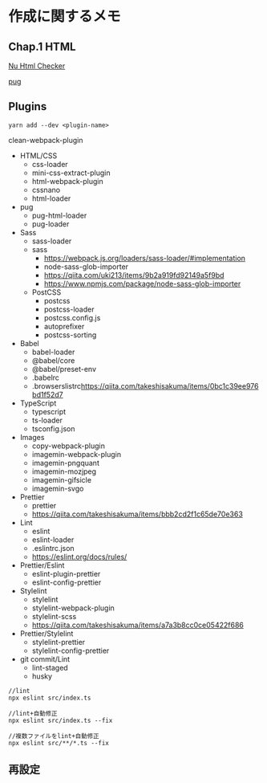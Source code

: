 # 作成に関するメモ

## Chap.1 HTML

[Nu Html Checker](https://validator.w3.org/nu/)

[pug](https://pugjs.org/api/getting-started.html)



## Plugins

`yarn add --dev <plugin-name>`

clean-webpack-plugin

- HTML/CSS
  - css-loader
  - mini-css-extract-plugin
  - html-webpack-plugin
  - cssnano
  - html-loader
- pug
  - pug-html-loader
  - pug-loader
- Sass
  - sass-loader
  - sass
    - <https://webpack.js.org/loaders/sass-loader/#implementation>
    - node-sass-glob-importer
    - <https://qiita.com/uki213/items/9b2a919fd92149a5f9bd>
    - <https://www.npmjs.com/package/node-sass-glob-importer>
  - PostCSS
    - postcss
    - postcss-loader
    - postcss.config.js
    - autoprefixer
    - postcss-sorting
- Babel
  - babel-loader
  - @babel/core
  - @babel/preset-env
  - .babelrc
  - .browserslistrc<https://qiita.com/takeshisakuma/items/0bc1c39ee976bd1f52d7>
- TypeScript
  - typescript
  - ts-loader
  - tsconfig.json
- Images
  - copy-webpack-plugin
  - imagemin-webpack-plugin
  - imagemin-pngquant
  - imagemin-mozjpeg
  - imagemin-gifsicle
  - imagemin-svgo
- Prettier
  - prettier
  - <https://qiita.com/takeshisakuma/items/bbb2cd2f1c65de70e363>
- Lint
  - eslint
  - eslint-loader
  - .eslintrc.json
  - <https://eslint.org/docs/rules/>
- Prettier/Eslint
  - eslint-plugin-prettier
  - eslint-config-prettier
- Stylelint
  - stylelint
  - stylelint-webpack-plugin
  - stylelint-scss
  - <https://qiita.com/takeshisakuma/items/a7a3b8cc0ce05422f686>
- Prettier/Stylelint
  - stylelint-prettier
  - stylelint-config-prettier
- git commit/Lint
  - lint-staged
  - husky

```shell
//lint
npx eslint src/index.ts

//lint+自動修正
npx eslint src/index.ts --fix

//複数ファイルをlint+自動修正
npx eslint src/**/*.ts --fix
```

## 再設定


